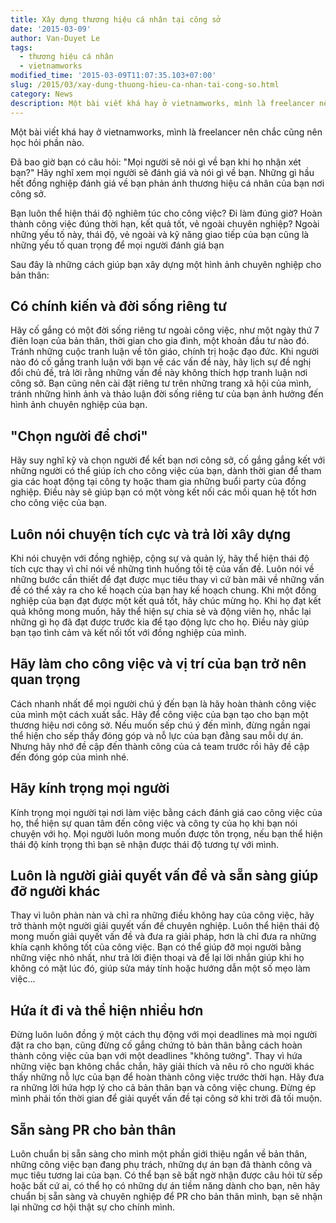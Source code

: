 ```yaml
---
title: Xây dựng thương hiệu cá nhân tại công sở
date: '2015-03-09'
author: Van-Duyet Le
tags:
  - thương hiệu cá nhân
  - vietnamworks
modified_time: '2015-03-09T11:07:35.103+07:00'
slug: /2015/03/xay-dung-thuong-hieu-ca-nhan-tai-cong-so.html
category: News
description: Một bài viết khá hay ở vietnamworks, mình là freelancer nên chắc cũng nên học hỏi phần nào.
---
```


Một bài viết khá hay ở vietnamworks, mình là freelancer nên chắc cũng nên học hỏi phần nào.

Đã bao giờ bạn có câu hỏi: "Mọi người sẽ nói gì về bạn khi họ nhận xét bạn?" Hãy nghĩ xem mọi người sẽ đánh giá và nói gì về bạn. Những gì hầu hết đồng nghiệp đánh giá về bạn phản ánh thương hiệu cá nhân của bạn nơi công sở.

Bạn luôn thể hiện thái độ nghiêm túc cho công việc? Đi làm đúng giờ? Hoàn thành công việc đúng thời hạn, kết quả tốt, vẻ ngoài chuyên nghiệp? Ngoài những yếu tố này, thái độ, vẻ ngoài và kỹ năng giao tiếp của bạn cũng là những yếu tố quan trọng để mọi người đánh giá bạn

Sau đây là những cách giúp bạn xây dựng một hình ảnh chuyên nghiệp cho bản thân:

## Có chính kiến và đời sống riêng tư

Hãy cố gắng có một đời sống riêng tư ngoài công việc, như một ngày thứ 7 điên loạn của bản thân, thời gian cho gia đình, một khoản đầu tư nào đó. Tránh những cuộc tranh luận về tôn giáo, chính trị hoặc đạo đức. Khi người nào đó cố gắng tranh luận với bạn về các vấn đề này, hãy lịch sự đề nghị đổi chủ đề, trả lời rằng những vấn đề này không thích hợp tranh luận nơi công sở. Bạn cũng nên cài đặt riêng tư trên những trang xã hội của mình, tránh những hình ảnh và thảo luận đời sống riêng tư của bạn ảnh hưởng đến hình ảnh chuyên nghiệp của bạn.

## "Chọn người để chơi"

Hãy suy nghĩ kỹ và chọn người để kết bạn nơi công sở, cố gắng gắng kết với những người có thể giúp ích cho công việc của bạn, dành thời gian để tham gia các hoạt động tại công ty hoặc tham gia những buổi party của đồng nghiệp. Điều này sẽ giúp bạn có một vòng kết nối các mối quan hệ tốt hơn cho công việc của bạn.

## Luôn nói chuyện tích cực và trả lời xây dựng

Khi nói chuyện với đồng nghiệp, cộng sự và quản lý, hãy thể hiện thái độ tích cực thay vì chỉ nói về những tình huống tồi tệ của vấn đề. Luôn nói về những bước cần thiết để đạt được mục tiêu thay vì cứ bàn mãi về những vấn đề có thể xảy ra cho kế hoạch của bạn hay kế hoạch chung. Khi một đồng nghiệp của bạn đạt được một kết quả tốt, hãy chúc mừng họ. Khi họ đạt kết quả không mong muốn, hãy thể hiện sự chia sẻ và động viên họ, nhắc lại những gì họ đã đạt được trước kia để tạo động lực cho họ. Điều này giúp bạn tạo tình cảm và kết nối tốt với đồng nghiệp của mình.

## Hãy làm cho công việc và vị trí của bạn trở nên quan trọng

Cách nhanh nhất để mọi người chú ý đến bạn là hãy hoàn thành công việc của mình một cách xuất sắc. Hãy để công việc của bạn tạo cho bạn một thương hiệu nơi công sở. Nếu muốn sếp chú ý đến mình, đừng ngần ngại thể hiện cho sếp thấy đóng góp và nỗ lực của bạn đằng sau mỗi dự án. Nhưng hãy nhớ đề cập đến thành công của cả team trước rồi hãy đề cập đến đóng góp của mình nhé.

## Hãy kính trọng mọi người

Kính trọng mọi người tại nơi làm việc bằng cách đánh giá cao công việc của họ, thể hiện sự quan tâm đến công việc và công ty của họ khi bạn nói chuyện với họ. Mọi người luôn mong muốn được tôn trọng, nếu bạn thể hiện thái độ kính trọng thì bạn sẽ nhận được thái độ tương tự với mình.

## Luôn là người giải quyết vấn đề và sẵn sàng giúp đỡ người khác

Thay vì luôn phàn nàn và chỉ ra những điều không hay của công việc, hãy trở thành một người giải quyết vấn đề chuyên nghiệp. Luôn thể hiện thái độ mong muốn giải quyết vấn đề và đưa ra giải pháp, hơn là chỉ đưa ra những khía cạnh không tốt của công việc. Bạn có thể giúp đỡ mọi người bằng những việc nhỏ nhất, như trả lời điện thoại và để lại lời nhắn giúp khi họ không có mặt lúc đó, giúp sửa máy tính hoặc hướng dẫn một số mẹo làm việc…

## Hứa ít đi và thể hiện nhiều hơn

Đừng luôn luôn đồng ý một cách thụ động với mọi deadlines mà mọi người đặt ra cho bạn, cũng đừng cố gắng chứng tỏ bản thân bằng cách hoàn thành công việc của bạn với một deadlines "không tưởng". Thay vì hứa những việc bạn không chắc chắn, hãy giải thích và nêu rõ cho người khác thấy những nỗ lực của bạn để hoàn thành công việc trước thời hạn. Hãy đưa ra những lời hứa hợp lý cho cả bản thân bạn và công việc chung. Đừng ép mình phải tốn thời gian để giải quyết vấn đề tại công sở khi trời đã tối muộn.

## Sẵn sàng PR cho bản thân

Luôn chuẩn bị sẵn sàng cho mình một phần giới thiệu ngắn về bản thân, những công việc bạn đang phụ trách, những dự án bạn đã thành công và mục tiêu tương lai của bạn. Có thể bạn sẽ bất ngờ nhận được câu hỏi từ sếp hoặc bất cứ ai, có thể họ có những dự án tiềm năng dành cho bạn, nên hãy chuẩn bị sẵn sàng và chuyên nghiệp để PR cho bản thân mình, bạn sẽ nhận lại những cơ hội thật sự cho chính mình.

